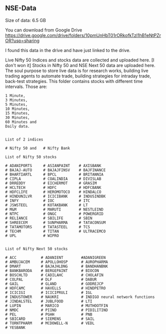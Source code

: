 ## NSE-Data
Size of data: 6.5 GB

You can download from Google Drive https://drive.google.com/drive/folders/10pmUnHbT01rORkofkTzl1hB1eNtPZrOR?usp=sharing

I found this data in the drive and have just linked to the drive. 


  Live Nifty 50 Indices and stocks data are collected and uploaded here. [I don't won it]
  Stocks in Nifty 50 and NSE Next 50 data are uploaded here.  
  The soul purpose to store live data is for research works, building live trading agents to automate trade, building strategies for intraday trade, back-test strategies. 
  This folder contains stocks with different time intervals. Those are: 

    1 Minute, 
    3 Minutes, 
    5 Minutes, 
    10 Minutes, 
    15 Minutes, 
    30 Minutes, 
    60 Minutes and 
    Daily data. 


    List of 2 indices

    # Nifty 50 and   # Nifty Bank

    List of Nifty 50 stocks

    # ADANIPORTS     # ASIANPAINT    # AXISBANK
    # BAJAJ-AUTO     # BAJAJFINSV    # BAJFINANCE
    # BHARTIARTL     # BPCL          # BRITANNIA
    # CIPLA          # COALINDIA     # DIVISLAB
    # DRREDDY        # EICHERMOT     # GRASIM
    # HCLTECH        # HDFC          # HDFCBANK
    # HDFCLIFE       # HEROMOTOCO    # HINDALCO
    # HINDUNILVR     # ICICIBANK     # INDUSINDBK
    # INFY           # IOC           # ITC
    # JSWSTEEL       # KOTAKBANK     # LT
    # M&M            # MARUTI        # NESTLEIND
    # NTPC           # ONGC          # POWERGRID
    # RELIANCE       # SBILIFE       # SBIN
    # SHREECEM       # SUNPHARMA     # TATACONSUM
    # TATAMOTORS     # TATASTEEL     # TCS
    # TECHM          # TITAN         # ULTRACEMCO
    # UPL            # WIPRO


    List of Nifty Next 50 stocks

    # ACC           # ADANIENT        #ADANIGREEN 
    # AMBUJACEM     # APOLLOHOSP      # AUROPHARMA 
    # DMART         # BAJAJHLDNG      # BANDHANBNK 
    # BANKBARODA    # BERGEPAINT      # BIOCON 
    # BOSCHLTD      # CADILAHC        # CHOLAFIN
    # COLPAL        # DLF             # DABUR 
    # GAIL          # GLAND           # GODREJCP 
    # HDFCAMC       # HAVELLS         # HINDPETRO 
    # ICICIGI       # ICICIPRULI      # IGL 
    # INDUSTOWER    # NAUKRI          # INDIGO neural network functions
    # JINDALSTEL    # JUBLFOOD        # LTI 
    # LUPIN         # MARICO          # MUTHOOTFIN 
    # NMDC          # PIIND           # PIDILITIND 
    # PEL           # PGHH            # PNB 
    # SBICARD       # SIEMENS         # SAIL 
    # TORNTPHARM    # MCDOWELL-N      # VEDL 
    # YESBANK
                    
  

  



